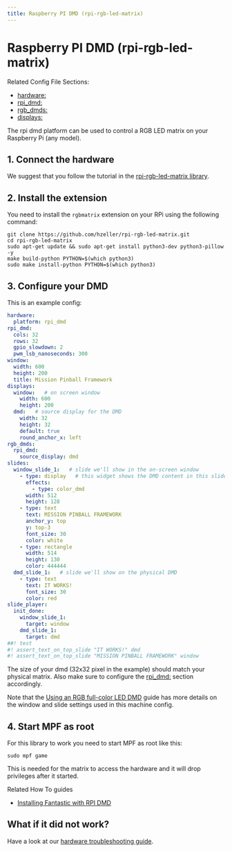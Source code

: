 ```yaml
---
title: Raspberry PI DMD (rpi-rgb-led-matrix)
---
```


# Raspberry PI DMD (rpi-rgb-led-matrix)


Related Config File Sections:

* [hardware:](../config/hardware.md)
* [rpi_dmd:](../config/rpi_dmd.md)
* [rgb_dmds:](../config/rgb_dmds.md)
* [displays:](../config/displays.md)

The rpi dmd platform can be used to control a RGB LED matrix on your
Raspberry Pi (any model).

## 1. Connect the hardware

We suggest that you follow the tutorial in the [rpi-rgb-led-matrix
library](https://github.com/hzeller/rpi-rgb-led-matrix).

## 2. Install the extension

You need to install the `rgbmatrix` extension on your RPi using the
following command:

``` console
git clone https://github.com/hzeller/rpi-rgb-led-matrix.git
cd rpi-rgb-led-matrix
sudo apt-get update && sudo apt-get install python3-dev python3-pillow -y
make build-python PYTHON=$(which python3)
sudo make install-python PYTHON=$(which python3)
```

## 3. Configure your DMD

This is an example config:

``` yaml
hardware:
  platform: rpi_dmd
rpi_dmd:
  cols: 32
  rows: 32
  gpio_slowdown: 2
  pwm_lsb_nanoseconds: 300
window:
  width: 600
  height: 200
  title: Mission Pinball Framework
displays:
  window:   # on screen window
    width: 600
    height: 200
  dmd:   # source display for the DMD
    width: 32
    height: 32
    default: true
    round_anchor_x: left
rgb_dmds:
  rpi_dmd:
    source_display: dmd
slides:
  window_slide_1:   # slide we'll show in the on-screen window
    - type: display   # this widget shows the DMD content in this slide too
      effects:
        - type: color_dmd
      width: 512
      height: 128
    - type: text
      text: MISSION PINBALL FRAMEWORK
      anchor_y: top
      y: top-3
      font_size: 30
      color: white
    - type: rectangle
      width: 514
      height: 130
      color: 444444
  dmd_slide_1:   # slide we'll show on the physical DMD
    - type: text
      text: IT WORKS!
      font_size: 30
      color: red
slide_player:
  init_done:
    window_slide_1:
      target: window
    dmd_slide_1:
      target: dmd
##! test
#! assert_text_on_top_slide "IT WORKS!" dmd
#! assert_text_on_top_slide "MISSION PINBALL FRAMEWORK" window
```

The size of your dmd (32x32 pixel in the example) should match your
physical matrix. Also make sure to configure the
[rpi_dmd:](../config/rpi_dmd.md) section accordingly.

Note that the [Using an RGB full-color LED DMD](../mc/displays/rgb_dmd.md)
guide has more details on the window and slide settings used in this
machine config.

## 4. Start MPF as root

For this library to work you need to start MPF as root like this:

``` console
sudo mpf game
```

This is needed for the matrix to access the hardware and it will drop
privileges after it started.

Related How To guides

 * [Installing Fantastic with RPI DMD](https://github.com/yetifrisstlama/Fan-Tas-Tic-machine#installing-everything-on-the-raspberry-pi-from-scratch)

## What if it did not work?

Have a look at our [hardware troubleshooting guide](troubleshooting_hardware/index.md).
